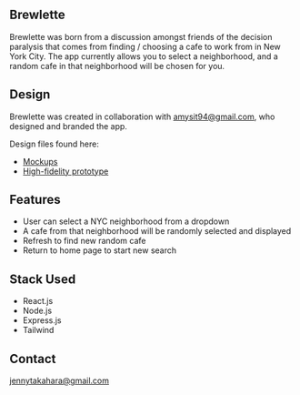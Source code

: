 ## Brewlette

Brewlette was born from a discussion amongst friends of the decision paralysis that comes from finding / choosing a cafe to work from in New York City. The app currently allows you to select a neighborhood, and a random cafe in that neighborhood will be chosen for you.

## Design

Brewlette was created in collaboration with amysit94@gmail.com, who designed and branded the app.

Design files found here:

- [Mockups](https://www.figma.com/file/8aOhK7mzboTZQ2sZXDr631/Brewlette?type=design&node-id=24-936&mode=design)
- [High-fidelity prototype](https://www.figma.com/proto/8aOhK7mzboTZQ2sZXDr631/Brewlette?page-id=24%3A936&type=design&node-id=24-937&viewport=400%2C454%2C0.08&t=11YPthM2cynHAELn-1&scaling=min-zoom&mode=design)

## Features

- User can select a NYC neighborhood from a dropdown
- A cafe from that neighborhood will be randomly selected and displayed
- Refresh to find new random cafe
- Return to home page to start new search

## Stack Used

- React.js
- Node.js
- Express.js
- Tailwind

## Contact

jennytakahara@gmail.com
